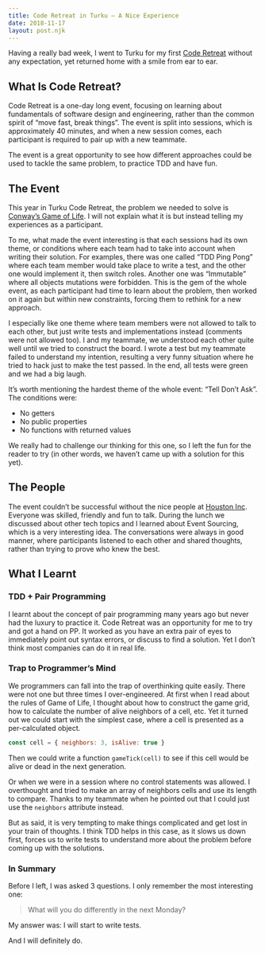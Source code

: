 ```yaml
---
title: Code Retreat in Turku — A Nice Experience
date: 2018-11-17
layout: post.njk
---
```


Having a really bad week, I went to Turku for my first [Code Retreat](https://www.coderetreat.org/) without any expectation, yet returned home with a smile from ear to ear.

## What Is Code Retreat?

Code Retreat is a one-day long event, focusing on learning about fundamentals of software design and engineering, rather than the common spirit of “move fast, break things”. The event is split into sessions, which is approximately 40 minutes, and when a new session comes, each participant is required to pair up with a new teammate.

The event is a great opportunity to see how different approaches could be used to tackle the same problem, to practice TDD and have fun.

## The Event

This year in Turku Code Retreat, the problem we needed to solve is [Conway’s Game of Life](https://en.wikipedia.org/wiki/Conway%27s_Game_of_Life). I will not explain what it is but instead telling my experiences as a participant.

To me, what made the event interesting is that each sessions had its own theme, or conditions where each team had to take into account when writing their solution. For examples, there was one called “TDD Ping Pong” where each team member would take place to write a test, and the other one would implement it, then switch roles. Another one was “Immutable” where all objects mutations were forbidden. This is the gem of the whole event, as each participant had time to learn about the problem, then worked on it again but within new constraints, forcing them to rethink for a new approach.

I especially like one theme where team members were not allowed to talk to each other, but just write tests and implementations instead (comments were not allowed too). I and my teammate, we understood each other quite well until we tried to construct the board. I wrote a test but my teammate failed to understand my intention, resulting a very funny situation where he tried to hack just to make the test passed. In the end, all tests were green and we had a big laugh.

It’s worth mentioning the hardest theme of the whole event: “Tell Don’t Ask”. The conditions were:

- No getters
- No public properties
- No functions with returned values

We really had to challenge our thinking for this one, so I left the fun for the reader to try (in other words, we haven’t came up with a solution for this yet).

## The People

The event couldn’t be successful without the nice people at [Houston Inc](https://www.houston-inc.com/). Everyone was skilled, friendly and fun to talk. During the lunch we discussed about other tech topics and I learned about Event Sourcing, which is a very interesting idea. The conversations were always in good manner, where participants listened to each other and shared thoughts, rather than trying to prove who knew the best.

## What I Learnt

### TDD + Pair Programming

I learnt about the concept of pair programming many years ago but never had the luxury to practice it. Code Retreat was an opportunity for me to try and got a hand on PP. It worked as you have an extra pair of eyes to immediately point out syntax errors, or discuss to find a solution. Yet I don’t think most companies can do it in real life.

### Trap to Programmer’s Mind

We programmers can fall into the trap of overthinking quite easily. There were not one but three times I over-engineered. At first when I read about the rules of Game of Life, I thought about how to construct the game grid, how to calculate the number of alive neighbors of a cell, etc. Yet it turned out we could start with the simplest case, where a cell is presented as a per-calculated object.

```js
const cell = { neighbors: 3, isAlive: true }
```

Then we could write a function `gameTick(cell)` to see if this cell would be alive or dead in the next generation.

Or when we were in a session where no control statements was allowed. I overthought and tried to make an array of neighbors cells and use its length to compare. Thanks to my teammate when he pointed out that I could just use the `neighbors` attribute instead.

But as said, it is very tempting to make things complicated and get lost in your train of thoughts. I think TDD helps in this case, as it slows us down first, forces us to write tests to understand more about the problem before coming up with the solutions.

### In Summary

Before I left, I was asked 3 questions. I only remember the most interesting one:

> What will you do differently in the next Monday?

My answer was: I will start to write tests.

And I will definitely do.
